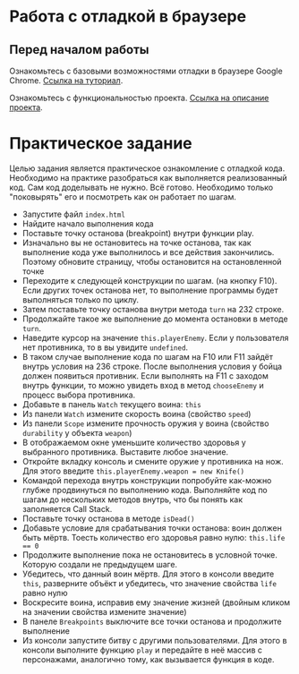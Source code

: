 # Работа с отладкой в браузере 

## Перед началом работы
Ознакомьтесь с базовыми возможностями отладки в браузере Google Chrome.
[Ссылка на туториал](DebuggerTutorial.md).

Ознакомьтесь с функциональностью проекта.
[Ссылка на описание проекта](ProjectDescription.md).

# Практическое задание
Целью задания является практическое ознакомление с отладкой кода. Необходимо на практике разобраться как выполняется реализованный код. Сам код доделывать не нужно. Всё готово. Необходимо только "поковырять" его и посмотреть как он работает по шагам.

* Запустите файл `index.html` 
* Найдите начало выполнения кода
* Поставьте точку останова (breakpoint) внутри функции play.
* Изначально вы не остановитесь на точке останова, так как выполнение кода уже выполнилось и все действия закончились. Поэтому обновите страницу, чтобы остановится на остановленной точке
* Переходите к следующей конструкции по шагам. (на кнопку F10). Если других точек останова нет, то выполнение программы будет выполняться только по циклу.
* Затем поставьте точку останова внутри метода `turn` на 232 строке.
* Продолжайте такое же выполнение до момента остановки в методе `turn`.
* Наведите курсор на значение `this.playerEnemy`. Если у пользователя нет противника, то в вы увидите `undefined`.
* В таком случае выполнение кода по шагам на F10 или F11 зайдёт внутрь условия на 236 строке. После выполнения условия у бойца должен появиться противник. Если выполнять на F11 с заходом внутрь функции, то можно увидеть вход в метод `chooseEnemy` и процесс выбора противника.
* Добавьте в панель `Watch` текущего воина: `this`
* Из панели `Watch` измените скорость воина (свойство `speed`)
* Из панели `Scope` измените прочность оружия у воина (свойство `durability` у объекта `weapon`)
* В отображаемом окне уменьшите количество здоровья у выбранного противника. Выставите любое значение.
* Откройте вкладку консоль и смените оружие у противника на нож. Для этого введите `this.playerEnemy.weapon = new Knife()`
* Командой перехода внутрь конструкции попробуйте как-можно глубже продвинуться по выполнению кода. Выполняйте код по шагам до нескольких методов внутрь, что бы понять как заполняется Call Stack.
* Поставьте точку останова в методе `isDead()`
* Добавьте условие для срабатывания точки останова: воин должен быть мёртв. Тоесть количество его здоровья равно нулю: `this.life == 0`
* Продолжите выполнение пока не остановитесь в условной точке. Которую создали не предыдущем шаге.
* Убедитесь, что данный воин мёртв. Для этого в консоли введите `this`, разверните объёкт и убедитесь, что значение свойства `life` равно нулю
* Воскресите воина, исправив ему значение жизней (двойным кликом на значении свойства измените значение)
* В панеле `Breakpoints` выключите все точки останова и продолжите выполнение
* Из консоли запустите битву с другими пользователями. Для этого в консоли выполните функцию `play` и передайте в неё массив с персонажами, аналогично тому, как вызывается функция в коде.